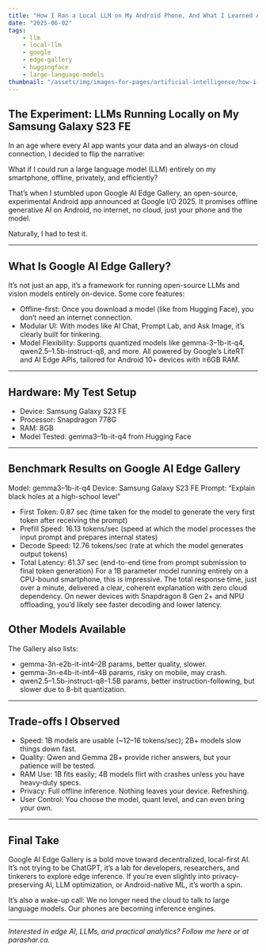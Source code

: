 ```yaml
---
title: "How I Ran a Local LLM on My Android Phone, And What I Learned About Google’s AI Edge Gallery"
date: "2025-06-02"
tags:
    - llm
    - local-llm
    - google
    - edge-gallery
    - huggingface
    - large-language-models
thumbnail: "/assets/img/images-for-pages/artificial-intelligence/how-i-ran-a-local-llm.png"
---
```

## The Experiment: LLMs Running Locally on My Samsung Galaxy S23 FE
In an age where every AI app wants your data and an always-on cloud connection, I decided to flip the narrative:

What if I could run a large language model (LLM) entirely on my smartphone, offline, privately, and efficiently?

That’s when I stumbled upon Google AI Edge Gallery, an open-source, experimental Android app announced at Google I/O 2025. It promises offline generative AI on Android, no internet, no cloud, just your phone and the model.

Naturally, I had to test it.

---

## What Is Google AI Edge Gallery?
It’s not just an app, it’s a framework for running open-source LLMs and vision models entirely on-device. Some core features:
- Offline-first: Once you download a model (like from Hugging Face), you don’t need an internet connection.
- Modular UI: With modes like AI Chat, Prompt Lab, and Ask Image, it’s clearly built for tinkering.
- Model Flexibility: Supports quantized models like gemma-3–1b-it-q4, qwen2.5–1.5b-instruct-q8, and more.
All powered by Google’s LiteRT and AI Edge APIs, tailored for Android 10+ devices with ≥6GB RAM.

---

## Hardware: My Test Setup
- Device: Samsung Galaxy S23 FE
- Processor: Snapdragon 778G
- RAM: 8GB
- Model Tested: gemma3–1b-it-q4 from Hugging Face

---

## Benchmark Results on Google AI Edge Gallery
Model: gemma3–1b-it-q4
Device: Samsung Galaxy S23 FE
Prompt: “Explain black holes at a high-school level”

- First Token: 0.87 sec (time taken for the model to generate the very first token after receiving the prompt)
- Prefill Speed: 16.13 tokens/sec (speed at which the model processes the input prompt and prepares internal states)
- Decode Speed: 12.76 tokens/sec (rate at which the model generates output tokens)
- Total Latency: 61.37 sec (end-to-end time from prompt submission to final token generation)
For a 1B parameter model running entirely on a CPU-bound smartphone, this is impressive. The total response time, just over a minute, delivered a clear, coherent explanation with zero cloud dependency. On newer devices with Snapdragon 8 Gen 2+ and NPU offloading, you’d likely see faster decoding and lower latency.

## Other Models Available
The Gallery also lists:
- gemma-3n-e2b-it-int4–2B params, better quality, slower.
- gemma-3n-e4b-it-int4–4B params, risky on mobile, may crash.
- qwen2.5–1.5b-instruct-q8–1.5B params, better instruction-following, but slower due to 8-bit quantization.

---

## Trade-offs I Observed
- Speed: 1B models are usable (~12–16 tokens/sec); 2B+ models slow things down fast.
- Quality: Qwen and Gemma 2B+ provide richer answers, but your patience will be tested.
- RAM Use: 1B fits easily; 4B models flirt with crashes unless you have heavy-duty specs.
- Privacy: Full offline inference. Nothing leaves your device. Refreshing.
- User Control: You choose the model, quant level, and can even bring your own.

---

## Final Take
Google AI Edge Gallery is a bold move toward decentralized, local-first AI. It’s not trying to be ChatGPT, it’s a lab for developers, researchers, and tinkerers to explore edge inference. If you’re even slightly into privacy-preserving AI, LLM optimization, or Android-native ML, it’s worth a spin.

It’s also a wake-up call:
We no longer need the cloud to talk to large language models. Our phones are becoming inference engines.

---

*Interested in edge AI, LLMs, and practical analytics? Follow me here or at parashar.ca.*
